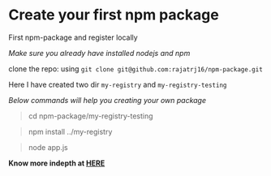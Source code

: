 # Create your first npm package

First npm-package and register locally

_Make sure you already have installed nodejs and npm_

clone the repo: using `git clone git@github.com:rajatrj16/npm-package.git`

Here I have created two dir `my-registry` and `my-registry-testing` 

_Below commands will help you creating your own package_

> cd npm-package/my-registry-testing

> npm install ../my-registry

> node app.js

**Know more indepth at [HERE](https://dev.to/therealdanvega/creating-your-first-npm-package-2ehf)**
